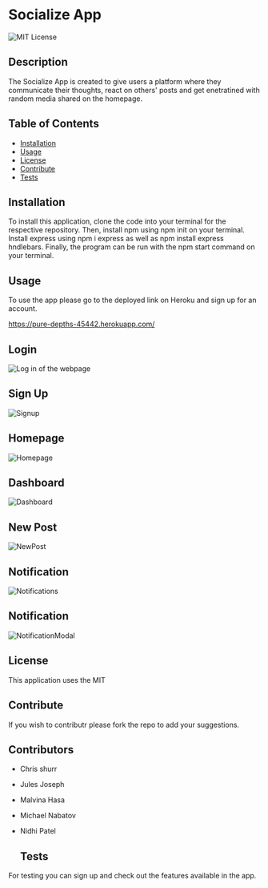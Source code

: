 # Socialize App

![MIT License](https://img.shields.io/badge/License-MIT-yellow.svg "MIT badge")

  ## Description

The Socialize App is created to give users a platform where they communicate their thoughts, react on others' posts and get enetratined with random media shared on the homepage.

  ## Table of Contents

- [Installation](#installation)
- [Usage](#usage)
- [License](#license)
- [Contribute](#contribute)
- [Tests](#tests)

## Installation

To install this application, clone the code into your terminal for the respective repository. Then, install npm using npm init on your terminal. Install express using npm i express as well as npm install express hndlebars. Finally, the program can be run with the npm start command on your terminal.

  ## Usage

To use the app please go to the deployed link on Heroku and sign up for an account.

https://pure-depths-45442.herokuapp.com/

  ## Login
![Log in of the webpage](./public/images/Screenshot_1.png?raw=true "SZ Log in")
  ## Sign Up
![Signup](./public/images/Screen%20Shot%202022-11-14%20at%2010.23.34%20PM.png "SZ Sign up")
 ## Homepage
![Homepage](./public/images/Screenshot_2.png?raw=true "SZ Homepage")
 ## Dashboard
![Dashboard](./public/images/Screen%20Shot%202022-11-14%20at%2010.31.03%20PM.png "SZ Notifications")
 ## New Post
![NewPost](./public/images/Screen%20Shot%202022-11-14%20at%2010.33.13%20PM.png "SZ Notifications")
 ## Notification
![Notifications](./public/images/Screenshot_3.png?raw=true "SZ Notifications")
 ## Notification
![NotificationModal](./public/images/Screen%20Shot%202022-11-14%20at%2010.20.54%20PM.png "SZ Notifications")


  ## License

This application uses the MIT

  ## Contribute

If you wish to contributr please fork the repo to add your suggestions.

  ## Contributors

* Chris shurr
* Jules Joseph
* Malvina Hasa
* Michael Nabatov
* Nidhi Patel


  ## Tests

For testing you can sign up and check out the features available in the app.
